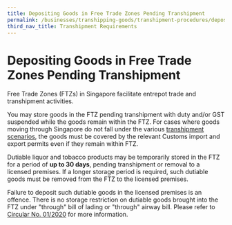 ```yaml
---
title: Depositing Goods in Free Trade Zones Pending Transhipment
permalink: /businesses/transhipping-goods/transhipment-procedures/depositing-goods-in-ftzpt/
third_nav_title: Transhipment Requirements  
---
```


# Depositing Goods in Free Trade Zones Pending Transhipment
    
   Free Trade Zones (FTZs) in Singapore facilitate entrepot trade and transhipment activities.
    
   You may store goods in the FTZ pending transhipment with duty and/or GST suspended while the goods remain within the FTZ. For cases where goods moving through Singapore do not fall under the various  [transhipment scenarios](/businesses/transhipping-goods/quick-guide-on-transhipping-goods), the goods must be covered by the relevant Customs import and export permits even if they remain within FTZ.
    
   Dutiable liquor and tobacco products may be temporarily stored in the FTZ for a period of  **up to 30 days**, pending transhipment or removal to a licensed premises. If a longer storage period is required, such dutiable goods must be removed from the FTZ to the licensed premises.
    
   Failure to deposit such dutiable goods in the licensed premises is an offence. There is no storage restriction on dutiable goods brought into the FTZ under "through" bill of lading or "through" airway bill. Please refer to  [Circular No. 01/2020](/news-and-media/circulars/circular012020ver1.pdf)  for more information.
